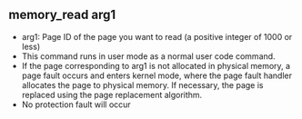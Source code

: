 ## memory_read arg1

- arg1: Page ID of the page you want to read (a positive integer of 1000 or less)
- This command runs in user mode as a normal user code command.
- If the page corresponding to arg1 is not allocated in physical memory, a page fault occurs and enters kernel mode, where the page fault handler allocates the page to physical memory. If necessary, the page is replaced using the page replacement algorithm.
- No protection fault will occur